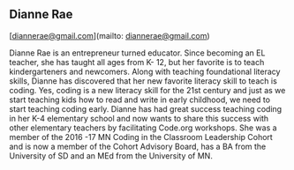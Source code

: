 ## Dianne Rae

[diannerae@gmail.com](mailto: diannerae@gmail.com)

Dianne Rae is an entrepreneur turned educator. Since becoming an EL teacher, she has taught all ages from K- 12, but her favorite is to teach kindergarteners and newcomers. Along with teaching foundational literacy skills, Dianne has discovered that her new favorite literacy skill to teach is coding. Yes, coding is a new literacy skill for the 21st century and just as we start teaching kids how to read and write in early childhood, we need to start teaching coding early. Dianne has had great success teaching coding in her K-4 elementary school and now wants to share this success with other elementary teachers by facilitating Code.org workshops. She was a member of the 2016 -17 MN Coding in the Classroom Leadership Cohort and is now a member of the Cohort Advisory Board, has a BA from the University of SD and an MEd from the University of MN.